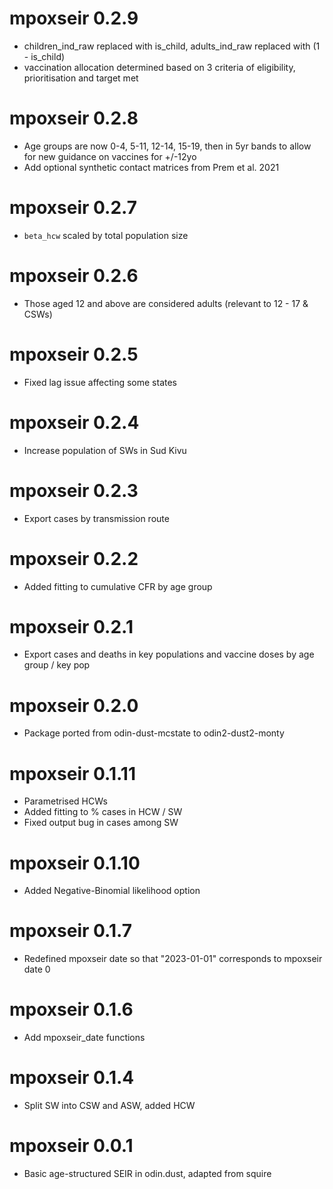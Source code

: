 # mpoxseir 0.2.9

* children_ind_raw replaced with is_child, adults_ind_raw replaced with (1 - is_child)
* vaccination allocation determined based on 3 criteria of eligibility, prioritisation and target met

# mpoxseir 0.2.8

* Age groups are now 0-4, 5-11, 12-14, 15-19, then in 5yr bands to allow for new guidance on vaccines for +/-12yo
* Add optional synthetic contact matrices from Prem et al. 2021

# mpoxseir 0.2.7

* `beta_hcw` scaled by total population size

# mpoxseir 0.2.6

* Those aged 12 and above are considered adults (relevant to 12 - 17 & CSWs)

# mpoxseir 0.2.5

* Fixed lag issue affecting some states

# mpoxseir 0.2.4

* Increase population of SWs in Sud Kivu

# mpoxseir 0.2.3

* Export cases by transmission route

# mpoxseir 0.2.2

* Added fitting to cumulative CFR by age group

# mpoxseir 0.2.1

* Export cases and deaths in key populations and vaccine doses by age group / key pop

# mpoxseir 0.2.0

* Package ported from odin-dust-mcstate to odin2-dust2-monty

# mpoxseir 0.1.11

* Parametrised HCWs
* Added fitting to % cases in HCW / SW
* Fixed output bug in cases among SW

# mpoxseir 0.1.10

* Added Negative-Binomial likelihood option

# mpoxseir 0.1.7

* Redefined mpoxseir date so that "2023-01-01" corresponds to mpoxseir date 0

# mpoxseir 0.1.6

* Add mpoxseir_date functions

# mpoxseir 0.1.4

* Split SW into CSW and ASW, added HCW

# mpoxseir 0.0.1

* Basic age-structured SEIR in odin.dust, adapted from squire
